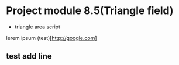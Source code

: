 # Project module 8.5(Triangle field)
- triangle area script

lerem ipsum
(test)[http://google.com]

## test add line
